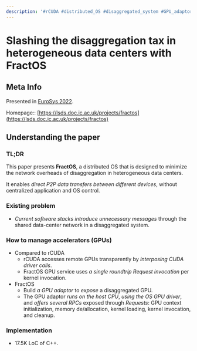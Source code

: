 ```yaml
---
description: '#rCUDA #distributed_OS #disaggregated_system #GPU_adaptor #device_adaptor'
---
```


# Slashing the disaggregation tax in heterogeneous data centers with FractOS

## Meta Info

Presented in [EuroSys 2022](https://doi.org/10.1145/3492321.3519569).

Homepage:: [https://lsds.doc.ic.ac.uk/projects/fractos](https://lsds.doc.ic.ac.uk/projects/fractos)

## Understanding the paper

### TL;DR

This paper presents **FractOS**, a distributed OS that is designed to minimize the network overheads of disaggregation in heterogeneous data centers.

It enables _direct P2P data transfers between different devices_, without centralized application and OS control.

### Existing problem

* _Current software stacks introduce unnecessary messages_ through the shared data-center network in a disaggregated system.

### How to manage accelerators (GPUs)

* Compared to rCUDA
  * rCUDA accesses remote GPUs transparently by _interposing CUDA driver calls_.
  * FractOS GPU service uses _a single roundtrip Request invocation_ per kernel invocation.
* FractOS
  * Build _a GPU adaptor_ to _expose_ a disaggregated GPU.
  * The GPU adaptor _runs on the host CPU_, _using the OS GPU driver_, and _offers several RPCs_ exposed through _Requests_: GPU context initialization, memory de/allocation, kernel loading, kernel invocation, and cleanup.

### Implementation

* 17.5K LoC of C++.
